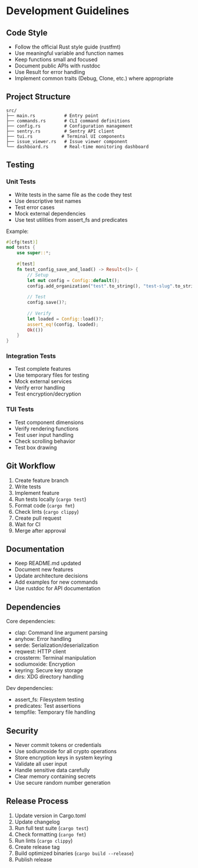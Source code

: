# Development Guidelines

## Code Style

- Follow the official Rust style guide (rustfmt)
- Use meaningful variable and function names
- Keep functions small and focused
- Document public APIs with rustdoc
- Use Result for error handling
- Implement common traits (Debug, Clone, etc.) where appropriate

## Project Structure

```
src/
├── main.rs           # Entry point
├── commands.rs       # CLI command definitions
├── config.rs         # Configuration management
├── sentry.rs         # Sentry API client
├── tui.rs           # Terminal UI components
├── issue_viewer.rs   # Issue viewer component
└── dashboard.rs      # Real-time monitoring dashboard
```

## Testing

### Unit Tests

- Write tests in the same file as the code they test
- Use descriptive test names
- Test error cases
- Mock external dependencies
- Use test utilities from assert_fs and predicates

Example:
```rust
#[cfg(test)]
mod tests {
    use super::*;
    
    #[test]
    fn test_config_save_and_load() -> Result<()> {
        // Setup
        let mut config = Config::default();
        config.add_organization("test".to_string(), "test-slug".to_string());
        
        // Test
        config.save()?;
        
        // Verify
        let loaded = Config::load()?;
        assert_eq!(config, loaded);
        Ok(())
    }
}
```

### Integration Tests

- Test complete features
- Use temporary files for testing
- Mock external services
- Verify error handling
- Test encryption/decryption

### TUI Tests

- Test component dimensions
- Verify rendering functions
- Test user input handling
- Check scrolling behavior
- Test box drawing

## Git Workflow

1. Create feature branch
2. Write tests
3. Implement feature
4. Run tests locally (`cargo test`)
5. Format code (`cargo fmt`)
6. Check lints (`cargo clippy`)
7. Create pull request
8. Wait for CI
9. Merge after approval

## Documentation

- Keep README.md updated
- Document new features
- Update architecture decisions
- Add examples for new commands
- Use rustdoc for API documentation

## Dependencies

Core dependencies:
- clap: Command line argument parsing
- anyhow: Error handling
- serde: Serialization/deserialization
- reqwest: HTTP client
- crossterm: Terminal manipulation
- sodiumoxide: Encryption
- keyring: Secure key storage
- dirs: XDG directory handling

Dev dependencies:
- assert_fs: Filesystem testing
- predicates: Test assertions
- tempfile: Temporary file handling

## Security

- Never commit tokens or credentials
- Use sodiumoxide for all crypto operations
- Store encryption keys in system keyring
- Validate all user input
- Handle sensitive data carefully
- Clear memory containing secrets
- Use secure random number generation

## Release Process

1. Update version in Cargo.toml
2. Update changelog
3. Run full test suite (`cargo test`)
4. Check formatting (`cargo fmt`)
5. Run lints (`cargo clippy`)
6. Create release tag
7. Build optimized binaries (`cargo build --release`)
8. Publish release 
